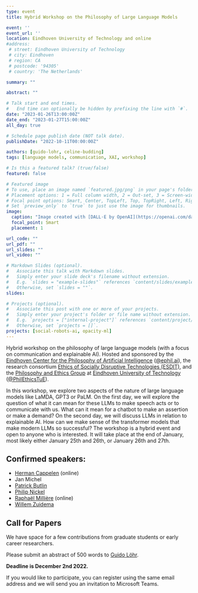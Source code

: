 ```yaml
---
type: event
title: Hybrid Workshop on the Philosophy of Large Language Models

event: ''
event_url: ''
location: Eindhoven University of Technology and online
#address:
 # street: Eindhoven University of Technology
 # city: Eindhoven
 # region: CA
 # postcode: '94305'
 # country: 'The Netherlands'

summary: ""

abstract: ""

# Talk start and end times.
#   End time can optionally be hidden by prefixing the line with `#`.
date: "2023-01-26T13:00:00Z"
date_end: "2023-01-27T15:00:00Z"
all_day: true

# Schedule page publish date (NOT talk date).
publishDate: "2022-10-11T00:00:00Z"

authors: [guido-lohr, celine-budding]
tags: [language models, communication, XAI, workshop]

# Is this a featured talk? (true/false)
featured: false

# Featured image
# To use, place an image named `featured.jpg/png` in your page's folder.
# Placement options: 1 = Full column width, 2 = Out-set, 3 = Screen-width
# Focal point options: Smart, Center, TopLeft, Top, TopRight, Left, Right, BottomLeft, Bottom, BottomRight
# Set `preview_only` to `true` to just use the image for thumbnails.
image:
  caption: "Image created with [DALL·E by OpenAI](https://openai.com/dall-e-2/) (prompt: philosophers at a conference on large language models, digital art)"
  focal_point: Smart
  placement: 1

url_code: ""
url_pdf: ""
url_slides: ""
url_video: ""

# Markdown Slides (optional).
#   Associate this talk with Markdown slides.
#   Simply enter your slide deck's filename without extension.
#   E.g. `slides = "example-slides"` references `content/slides/example-slides.md`.
#   Otherwise, set `slides = ""`.
slides:

# Projects (optional).
#   Associate this post with one or more of your projects.
#   Simply enter your project's folder or file name without extension.
#   E.g. `projects = ["internal-project"]` references `content/project/deep-learning/index.md`.
#   Otherwise, set `projects = []`.
projects: [social-robots-ai, opacity-ml]
---
```


Hybrid workshop on the philosophy of large language models (with a focus on communication and explainable AI). Hosted and sponsored by the [Eindhoven Center for the Philosophy of Artificial Intelligence](https://ephil.ai) ([@ephil.ai](https://twitter.com/ephil_ai)), the research consortium [Ethics of Socially Disruptive Technologies (ESDIT)](https://www.esdit.nl), and the [Philosophy and Ethics Group](https://research.tue.nl/en/organisations/philosophy-ethics) at [Eindhoven University of Technology](https://www.tue.nl/en/) ([@PhilEthicsTuE](https://twitter.com/PhilEthicsTUe)).

In this workshop, we explore two aspects of the nature of large language models like LaMDA, GPT3 or PaLM. On the first day, we will explore the question of what it can mean for these LLMs to make speech acts or to communicate with us. What can it mean for a chatbot to make an assertion or make a demand? 
On the second day, we will discuss LLMs in relation to explainable AI. How can we make sense of the transformer models that make modern LLMs so successful?
The workshop is a hybrid event and open to anyone who is interested. It will take place at the end of January, most likely either January 25th and 26th, or January 26th and 27th.


## Confirmed speakers:

-	[Herman Cappelen](https://www.hermancappelen.net) (online)
-	Jan Michel 
-	[Patrick Butlin](https://patrickbutlin.com)
-	[Philip Nickel](https://www.tue.nl/en/research/researchers/philip-nickel/)
-	[Raphaël Millière](https://www.raphaelmilliere.com) (online) 
-	[Willem Zuidema](https://staff.fnwi.uva.nl/w.zuidema/) 

## Call for Papers

We have space for a few contributions from graduate students or early career researchers.

Please submit an abstract of 500 words to [Guido Löhr](mailto:g.lohr@tue.nl).

**Deadline is December 2nd 2022.** 

If you would like to participate, you can register using the same email address and we will send you an invitation to Microsoft Teams.